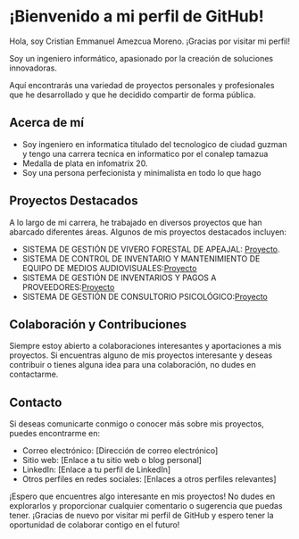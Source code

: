 # ¡Bienvenido a mi perfil de GitHub! 
Hola, soy Cristian Emmanuel Amezcua Moreno.  ¡Gracias por visitar mi perfil! 

Soy un  ingeniero informático, apasionado por la creación de soluciones innovadoras.

Aquí encontrarás una variedad de proyectos personales y profesionales que he desarrollado y que he decidido compartir de forma pública. 
## Acerca de mí  
- Soy ingeniero en informatica titulado del tecnologico de ciudad guzman y tengo una carrera tecnica en informatico por el conalep tamazua
- Medalla de plata en infomatrix 20. 
-  Soy una persona perfecionista y minimalista en todo lo que hago

## Proyectos Destacados 
A lo largo de mi carrera, he trabajado en diversos proyectos que han abarcado diferentes áreas. Algunos de mis proyectos destacados incluyen: 
- SISTEMA DE GESTIÓN DE VIVERO FORESTAL DE APEAJAL: [Proyecto](https://github.com/momentousjoker2/APEAJAL). 
- SISTEMA DE CONTROL DE INVENTARIO Y MANTENIMIENTO DE EQUIPO DE MEDIOS AUDIOVISUALES:[Proyecto](https://github.com/momentousjoker2/Administrador-Recursos-Escolares)
- SISTEMA DE GESTIÓN DE INVENTARIOS Y PAGOS A PROVEEDORES:[Proyecto](https://github.com/momentousjoker2/Ferreteria)
- SISTEMA DE GESTIÓN DE CONSULTORIO PSICOLÓGICO:[Proyecto](https://github.com/momentousjoker2/Consultorio)

## Colaboración y Contribuciones 
Siempre estoy abierto a colaboraciones interesantes y aportaciones a mis proyectos. 
Si encuentras alguno de mis proyectos interesante y deseas contribuir o tienes alguna idea para una colaboración, no dudes en contactarme. 

## Contacto 
Si deseas comunicarte conmigo o conocer más sobre mis proyectos, puedes encontrarme en: 
- Correo electrónico: [Dirección de correo electrónico]
- Sitio web: [Enlace a tu sitio web o blog personal] 
- LinkedIn: [Enlace a tu perfil de LinkedIn] 
- Otros perfiles en redes sociales: [Enlaces a otros perfiles relevantes] 

¡Espero que encuentres algo interesante en mis proyectos! 
No dudes en explorarlos y proporcionar cualquier comentario o sugerencia que puedas tener. 
¡Gracias de nuevo por visitar mi perfil de GitHub y espero tener la oportunidad de colaborar contigo en el futuro!
